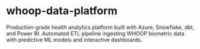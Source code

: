 # whoop-data-platform
Production-grade health analytics platform built with Azure, Snowflake, dbt, and Power BI. Automated ETL pipeline ingesting WHOOP biometric data with predictive ML models and interactive dashboards.
